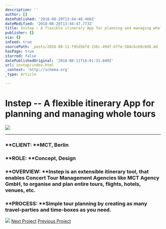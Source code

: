 ```yaml
---
description: ''
author: []
datePublished: '2018-08-20T13:44:48.468Z'
dateModified: '2018-08-20T13:44:47.773Z'
title: Instep – A flexible itinerary App for planning and managing whole tours
publisher: {}
via: {}
inFeed: true
sourcePath: _posts/2018-08-11-f95d5bfd-156c-49df-bffe-504cbc69c0d8.md
hasPage: true
starred: false
datePublishedOriginal: '2018-08-11T16:01:31.849Z'
url: instep/index.html
_context: 'http://schema.org'
_type: Article

---
```

# Instep -- A flexible itinerary App for planning and managing whole tours
![](https://the-grid-user-content.s3-us-west-2.amazonaws.com/1760f1f2-331a-450b-8124-0ff2ef10004f.png)

---

### **CLIENT: **MCT, Berlin

### **ROLE: **Concept, Design

### **OVERVIEW: **Instep is an extensible itinerary tool, that enables Concert Tour Management Agencies like MCT Agency GmbH, to organise and plan entire tours, flights, hotels, venues, etc.

### **PROCESS: **Simple tour planning by creating as many travel-parties and time-boxes as you need.
![](https://s3-us-west-2.amazonaws.com/the-grid-img/p/d5c2aa18727843206d687e184dda82810e45bb82.png)
[Next Project][0]
[Previous Project][1]

[0]: http://besiana.io/web-design
[1]: http://besiana.io/medbot